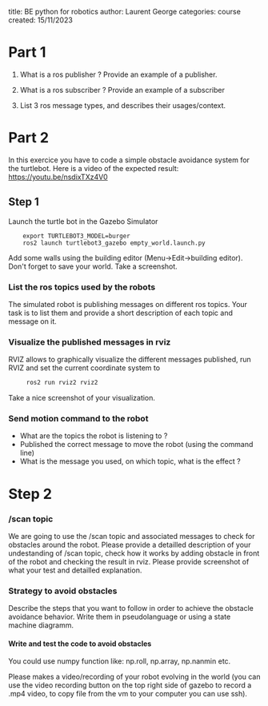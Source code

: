 title: BE python for robotics
author: Laurent George
categories: course
created: 15/11/2023



# Part 1 

1. What is a ros publisher ? Provide an example of a publisher.


2. What is a ros subscriber ? Provide an example of a subscriber


3. List 3 ros message types, and describes their usages/context.



# Part 2


In this exercice you have to code a simple obstacle avoidance system for the turtlebot. Here is a video of the expected result: https://youtu.be/nsdixTXz4V0


## Step 1


Launch the turtle bot in the Gazebo Simulator 

```
    export TURTLEBOT3_MODEL=burger
    ros2 launch turtlebot3_gazebo empty_world.launch.py 
```

Add some walls using the building editor (Menu->Edit->building editor). Don't forget to save your world.
Take a screenshot.


### List the ros topics used by the robots


The simulated robot is publishing messages on different ros topics. Your task is to list them and provide a short description of each topic and message on it.


### Visualize the published messages in rviz


RVIZ allows to graphically visualize the different messages published, run RVIZ and set the current coordinate system to 

```sh
     ros2 run rviz2 rviz2
```

Take a nice screenshot of your visualization.



### Send motion command to the robot


- What are the topics the robot is listening to ?
- Published the correct message to move the robot (using the command line) 
- What is the message you used, on which topic, what is the effect ?



# Step 2



### /scan topic

We are going to use the /scan topic and associated messages to check for obstacles around the robot. Please provide a detailled description of your undestanding of /scan topic, check how it works by adding obstacle in front of the robot and checking the result in rviz. Please provide screenshot of what your test and detailled explanation.


### Strategy to avoid obstacles


Describe the steps that you want to follow in order to achieve the obstacle avoidance behavior. Write them in pseudolanguage or using a state machine diagramm.


#### Write and test the code to avoid obstacles


You could use numpy function like: 
np.roll, np.array, np.nanmin etc.


Please makes a video/recording of your robot evolving in the world (you can use the video recording button on the top right side of gazebo to record a .mp4 video, to copy file from the vm to your computer you can use ssh).



